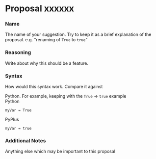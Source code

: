 # Proposal xxxxxx
### Name
The name of your suggestion. Try to keep it as a brief explanation of the proposal. e.g. "renaming of `True` to `true`"
### Reasoning
Write about why this should be a feature.
### Syntax
How would this syntax work. Compare it against

Python.
For example, keeping with the `True` -> `true` example\
Python
```
myVar = True
```

PyPlus
```
myVar = true
```
### Additional Notes
Anything else which may be important to this proposal

